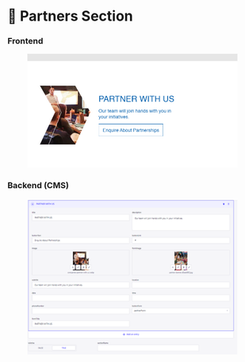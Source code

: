 # 📎 Partners Section

### **Frontend**

<figure><img src="../../.gitbook/assetsMukand/Partner-with-us-section.png" alt=""><figcaption></figcaption></figure>

### Backend (CMS)

<figure><img src="../../.gitbook/assetsMukand/Partner-with-us-section-cms.png" alt=""><figcaption></figcaption></figure>
